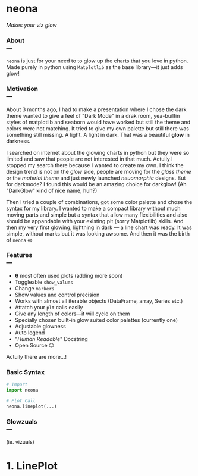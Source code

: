 # neona
*Makes your viz glow*

### About<br>—
`neona` is just for your need to to glow up the charts that you love in python. Made purely in python using `Matplotlib` as the base library—it just adds glow!


### Motivation<br>—
About 3 months ago, I had to make a presentation where I chose the dark theme wanted to give a feel of "Dark Mode" in a drak room, yea-builtin styles of matplotlib and seaborn would have worked but still the theme and colors were not matching. It tried to give my own palette but still there was something still missing. A light. A light in dark. That was a beautiful **glow** in darkness.

I searched on internet about the glowing charts in python but they were so limited and saw that people are not interested in that much. Actully I stopped my search there because I wanted to create my own. I think the design trend is not on the *glow* side, people are moving for the *glass theme* or the *material theme* and just newly launched *neuomorphic* designs. But for darkmode? I found this would be an amazing choice for darkglow! (Ah "DarkGlow" kind of nice name, huh?)

Then I tried a couple of combinations, got some color palette and chose the syntax for my library. I wanted to make a compact library without much moving parts and simple but a syntax that allow many flexibilities and also should be appandable with your existing plt (sorry Matplotlib) skills. And then my very first glowing, lightning in dark — a line chart was ready. It was simple, without marks but it was looking awsome. And then it was the birth of `neona` ∞

### Features<br>—
- **6** most often used plots (adding more soon)
- Toggleable `show_values`
- Change `markers`
- Show values and control precision
- Works with almost all iterable objects (DataFrame, array, Series etc.)
- Attatch your `plt` calls easily
- Give any length of colors—it will cycle on them
- Specially chosen built-in glow suited color palettes (currently one)
- Adjustable glowness
- Auto legend
- "*Human Readable*" Docstring
- Open Source 😉

Actully there are more...!


### Basic Syntax
```python
# Import
import neona

# Plot Call
neona.lineplot(...)
```


### Glowzuals<br>—
(ie. vizuals)

# 1. LinePlot


